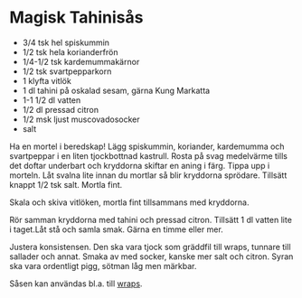 Magisk Tahinisås
================

- 3/4 tsk hel spiskummin
- 1/2 tsk hela korianderfrön
- 1/4-1/2 tsk kardemummakärnor
- 1/2 tsk svartpepparkorn
- 1 klyfta vitlök
- 1 dl tahini på oskalad sesam, gärna Kung Markatta
- 1-1 1/2 dl vatten
- 1/2 dl pressad citron
- 1/2 msk ljust muscovadosocker
- salt

Ha en mortel i beredskap! Lägg spiskummin, koriander, kardemumma och svartpeppar i en liten tjockbottnad kastrull. Rosta på svag medelvärme tills det doftar underbart och kryddorna skiftar en aning i färg. Tippa upp i morteln. Låt svalna lite innan du mortlar så blir kryddorna sprödare. Tillsätt knappt 1/2 tsk salt. Mortla fint.

Skala och skiva vitlöken, mortla fint tillsammans med kryddorna.

Rör samman kryddorna med tahini och pressad citron. Tillsätt 1 dl vatten lite i taget.Låt stå och samla smak. Gärna en timme eller mer.

Justera konsistensen. Den ska vara tjock som gräddfil till wraps, tunnare till sallader och annat. Smaka av med socker, kanske mer salt och citron. Syran ska vara ordentligt pigg, sötman låg men märkbar. 

Såsen kan användas bl.a. till [wraps](http://taffel.se/recept/wrap-med-tahinisas-och-rodkal).